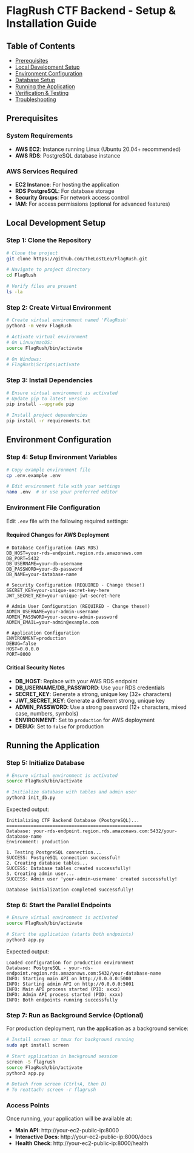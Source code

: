 # FlagRush CTF Backend - Setup & Installation Guide

## Table of Contents
- [Prerequisites](#prerequisites)
- [Local Development Setup](#local-development-setup)
- [Environment Configuration](#environment-configuration)
- [Database Setup](#database-setup)
- [Running the Application](#running-the-application)
- [Verification & Testing](#verification--testing)
- [Troubleshooting](#troubleshooting)

## Prerequisites

### System Requirements
- **AWS EC2**: Instance running Linux (Ubuntu 20.04+ recommended)
- **AWS RDS**: PostgreSQL database instance

### AWS Services Required
- **EC2 Instance**: For hosting the application
- **RDS PostgreSQL**: For database storage
- **Security Groups**: For network access control
- **IAM**: For access permissions (optional for advanced features)

## Local Development Setup

### Step 1: Clone the Repository
```bash
# Clone the project
git clone https://github.com/TheLostLeo/FlagRush.git

# Navigate to project directory
cd FlagRush

# Verify files are present
ls -la
```

### Step 2: Create Virtual Environment
```bash
# Create virtual environment named 'FlagRush'
python3 -m venv FlagRush

# Activate virtual environment
# On Linux/macOS:
source FlagRush/bin/activate

# On Windows:
# FlagRush\Scripts\activate
```

### Step 3: Install Dependencies
```bash
# Ensure virtual environment is activated
# Update pip to latest version
pip install --upgrade pip

# Install project dependencies
pip install -r requirements.txt
```

## Environment Configuration

### Step 4: Setup Environment Variables
```bash
# Copy example environment file
cp .env.example .env

# Edit environment file with your settings
nano .env  # or use your preferred editor
```

### Environment File Configuration
Edit `.env` file with the following required settings:

#### Required Changes for AWS Deployment
```env
# Database Configuration (AWS RDS)
DB_HOST=your-rds-endpoint.region.rds.amazonaws.com
DB_PORT=5432
DB_USERNAME=your-db-username
DB_PASSWORD=your-db-password
DB_NAME=your-database-name

# Security Configuration (REQUIRED - Change these!)
SECRET_KEY=your-unique-secret-key-here
JWT_SECRET_KEY=your-unique-jwt-secret-here

# Admin User Configuration (REQUIRED - Change these!)
ADMIN_USERNAME=your-admin-username
ADMIN_PASSWORD=your-secure-admin-password
ADMIN_EMAIL=your-admin@example.com

# Application Configuration
ENVIRONMENT=production
DEBUG=false
HOST=0.0.0.0
PORT=8000
```

#### Critical Security Notes
- **DB_HOST**: Replace with your AWS RDS endpoint
- **DB_USERNAME/DB_PASSWORD**: Use your RDS credentials
- **SECRET_KEY**: Generate a strong, unique key (32+ characters)
- **JWT_SECRET_KEY**: Generate a different strong, unique key
- **ADMIN_PASSWORD**: Use a strong password (12+ characters, mixed case, numbers, symbols)
- **ENVIRONMENT**: Set to `production` for AWS deployment
- **DEBUG**: Set to `false` for production

## Running the Application

### Step 5: Initialize Database
```bash
# Ensure virtual environment is activated
source FlagRush/bin/activate

# Initialize database with tables and admin user
python3 init_db.py
```

Expected output:
```
Initializing CTF Backend Database (PostgreSQL)...
==================================================
Database: your-rds-endpoint.region.rds.amazonaws.com:5432/your-database-name
Environment: production

1. Testing PostgreSQL connection...
SUCCESS: PostgreSQL connection successful!
2. Creating database tables...
SUCCESS: Database tables created successfully!
3. Creating admin user...
SUCCESS: Admin user 'your-admin-username' created successfully!

Database initialization completed successfully!
```

### Step 6: Start the Parallel Endpoints
```bash
# Ensure virtual environment is activated
source FlagRush/bin/activate

# Start the application (starts both endpoints)
python3 app.py
```

Expected output:
```
Loaded configuration for production environment
Database: PostgreSQL - your-rds-endpoint.region.rds.amazonaws.com:5432/your-database-name
INFO: Starting main API on http://0.0.0.0:5000
INFO: Starting admin API on http://0.0.0.0:5001
INFO: Main API process started (PID: xxxx)
INFO: Admin API process started (PID: xxxx)
INFO: Both endpoints running successfully
```

### Step 7: Run as Background Service (Optional)
For production deployment, run the application as a background service:

```bash
# Install screen or tmux for background running
sudo apt install screen

# Start application in background session
screen -S flagrush
source FlagRush/bin/activate
python3 app.py

# Detach from screen (Ctrl+A, then D)
# To reattach: screen -r flagrush
```

### Access Points
Once running, your application will be available at:
- **Main API**: http://your-ec2-public-ip:8000
- **Interactive Docs**: http://your-ec2-public-ip:8000/docs
- **Health Check**: http://your-ec2-public-ip:8000/health


